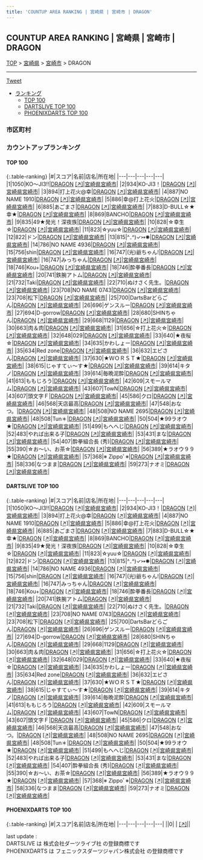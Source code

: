 ```yaml
---
title: 'COUNTUP AREA RANKING | 宮崎県 | 宮崎市 | DRAGON'
---
```

## COUNTUP AREA RANKING | 宮崎県 | 宮崎市 | DRAGON

[TOP](/darts/rank/) > [宮崎県](/darts/rank/宮崎県/) > [宮崎市](/darts/rank/宮崎県/宮崎市/) > DRAGON

___

<a href="https://twitter.com/share?ref_src=twsrc%5Etfw" data-text="COUNTUP AREA RANKING | 宮崎県宮崎市DRAGON" class="twitter-share-button" data-hashtags="DARTSLIVE,PHOENIXDARTS,darts,ダーツ" data-show-count="false">Tweet</a>

* [ランキング](#カウントアップランキング)
    * [TOP 100](#top-100)
    * [DARTSLIVE TOP 100](#dartslive-top-100)
    * [PHOENIXDARTS TOP 100](#phoenixdarts-top-100)

### 市区町村

<ul>

</ul>

### カウントアップランキング

#### TOP 100



{:.table-ranking}
|#|スコア|名前|店名|所在地|
|---|---|---|---|---|
|1|1050|<span class="rank-name-dl">KO〜JI3‼️</span>|<a href="/darts/rank/shops/ac604cb8cf3a20720d9b047a20a7ba1e.html">DRAGON</a> <a href="https://search.dartslive.com/jp/shop/ac604cb8cf3a20720d9b047a20a7ba1e">[↗]</a>|<a href="/darts/rank/宮崎県/宮崎市">宮崎県宮崎市</a>|
|2|934|<span class="rank-name-dl">KO-JI3！</span>|<a href="/darts/rank/shops/ac604cb8cf3a20720d9b047a20a7ba1e.html">DRAGON</a> <a href="https://search.dartslive.com/jp/shop/ac604cb8cf3a20720d9b047a20a7ba1e">[↗]</a>|<a href="/darts/rank/宮崎県/宮崎市">宮崎県宮崎市</a>|
|3|894|<span class="rank-name-dl">打上花火@幸</span>|<a href="/darts/rank/shops/ac604cb8cf3a20720d9b047a20a7ba1e.html">DRAGON</a> <a href="https://search.dartslive.com/jp/shop/ac604cb8cf3a20720d9b047a20a7ba1e">[↗]</a>|<a href="/darts/rank/宮崎県/宮崎市">宮崎県宮崎市</a>|
|4|887|<span class="rank-name-dl">NO NAME 1910</span>|<a href="/darts/rank/shops/ac604cb8cf3a20720d9b047a20a7ba1e.html">DRAGON</a> <a href="https://search.dartslive.com/jp/shop/ac604cb8cf3a20720d9b047a20a7ba1e">[↗]</a>|<a href="/darts/rank/宮崎県/宮崎市">宮崎県宮崎市</a>|
|5|886|<span class="rank-name-dl">幸@打上花火</span>|<a href="/darts/rank/shops/ac604cb8cf3a20720d9b047a20a7ba1e.html">DRAGON</a> <a href="https://search.dartslive.com/jp/shop/ac604cb8cf3a20720d9b047a20a7ba1e">[↗]</a>|<a href="/darts/rank/宮崎県/宮崎市">宮崎県宮崎市</a>|
|6|885|<span class="rank-name-dl">あごまさ</span>|<a href="/darts/rank/shops/ac604cb8cf3a20720d9b047a20a7ba1e.html">DRAGON</a> <a href="https://search.dartslive.com/jp/shop/ac604cb8cf3a20720d9b047a20a7ba1e">[↗]</a>|<a href="/darts/rank/宮崎県/宮崎市">宮崎県宮崎市</a>|
|7|883|<span class="rank-name-dl">D-BULL☆★幸★</span>|<a href="/darts/rank/shops/ac604cb8cf3a20720d9b047a20a7ba1e.html">DRAGON</a> <a href="https://search.dartslive.com/jp/shop/ac604cb8cf3a20720d9b047a20a7ba1e">[↗]</a>|<a href="/darts/rank/宮崎県/宮崎市">宮崎県宮崎市</a>|
|8|869|<span class="rank-name-dl">BANCHO</span>|<a href="/darts/rank/shops/ac604cb8cf3a20720d9b047a20a7ba1e.html">DRAGON</a> <a href="https://search.dartslive.com/jp/shop/ac604cb8cf3a20720d9b047a20a7ba1e">[↗]</a>|<a href="/darts/rank/宮崎県/宮崎市">宮崎県宮崎市</a>|
|9|835|<span class="rank-name-dl">49★発光！深夜族</span>|<a href="/darts/rank/shops/ac604cb8cf3a20720d9b047a20a7ba1e.html">DRAGON</a> <a href="https://search.dartslive.com/jp/shop/ac604cb8cf3a20720d9b047a20a7ba1e">[↗]</a>|<a href="/darts/rank/宮崎県/宮崎市">宮崎県宮崎市</a>|
|10|828|<span class="rank-name-dl">☆幸生☆</span>|<a href="/darts/rank/shops/ac604cb8cf3a20720d9b047a20a7ba1e.html">DRAGON</a> <a href="https://search.dartslive.com/jp/shop/ac604cb8cf3a20720d9b047a20a7ba1e">[↗]</a>|<a href="/darts/rank/宮崎県/宮崎市">宮崎県宮崎市</a>|
|11|823|<span class="rank-name-dl">☆yuu☆</span>|<a href="/darts/rank/shops/ac604cb8cf3a20720d9b047a20a7ba1e.html">DRAGON</a> <a href="https://search.dartslive.com/jp/shop/ac604cb8cf3a20720d9b047a20a7ba1e">[↗]</a>|<a href="/darts/rank/宮崎県/宮崎市">宮崎県宮崎市</a>|
|12|822|<span class="rank-name-dl">ドン</span>|<a href="/darts/rank/shops/ac604cb8cf3a20720d9b047a20a7ba1e.html">DRAGON</a> <a href="https://search.dartslive.com/jp/shop/ac604cb8cf3a20720d9b047a20a7ba1e">[↗]</a>|<a href="/darts/rank/宮崎県/宮崎市">宮崎県宮崎市</a>|
|13|815|<span class="rank-name-dl">^₋^)✓↣✺</span>|<a href="/darts/rank/shops/ac604cb8cf3a20720d9b047a20a7ba1e.html">DRAGON</a> <a href="https://search.dartslive.com/jp/shop/ac604cb8cf3a20720d9b047a20a7ba1e">[↗]</a>|<a href="/darts/rank/宮崎県/宮崎市">宮崎県宮崎市</a>|
|14|786|<span class="rank-name-dl">NO NAME 4936</span>|<a href="/darts/rank/shops/ac604cb8cf3a20720d9b047a20a7ba1e.html">DRAGON</a> <a href="https://search.dartslive.com/jp/shop/ac604cb8cf3a20720d9b047a20a7ba1e">[↗]</a>|<a href="/darts/rank/宮崎県/宮崎市">宮崎県宮崎市</a>|
|15|756|<span class="rank-name-dl">shin</span>|<a href="/darts/rank/shops/ac604cb8cf3a20720d9b047a20a7ba1e.html">DRAGON</a> <a href="https://search.dartslive.com/jp/shop/ac604cb8cf3a20720d9b047a20a7ba1e">[↗]</a>|<a href="/darts/rank/宮崎県/宮崎市">宮崎県宮崎市</a>|
|16|747|<span class="rank-name-dl">(光)爺ちゃん!</span>|<a href="/darts/rank/shops/ac604cb8cf3a20720d9b047a20a7ba1e.html">DRAGON</a> <a href="https://search.dartslive.com/jp/shop/ac604cb8cf3a20720d9b047a20a7ba1e">[↗]</a>|<a href="/darts/rank/宮崎県/宮崎市">宮崎県宮崎市</a>|
|16|747|<span class="rank-name-dl">みっちゃん</span>|<a href="/darts/rank/shops/ac604cb8cf3a20720d9b047a20a7ba1e.html">DRAGON</a> <a href="https://search.dartslive.com/jp/shop/ac604cb8cf3a20720d9b047a20a7ba1e">[↗]</a>|<a href="/darts/rank/宮崎県/宮崎市">宮崎県宮崎市</a>|
|18|746|<span class="rank-name-dl">Kou+</span>|<a href="/darts/rank/shops/ac604cb8cf3a20720d9b047a20a7ba1e.html">DRAGON</a> <a href="https://search.dartslive.com/jp/shop/ac604cb8cf3a20720d9b047a20a7ba1e">[↗]</a>|<a href="/darts/rank/宮崎県/宮崎市">宮崎県宮崎市</a>|
|18|746|<span class="rank-name-dl">酔拳番長</span>|<a href="/darts/rank/shops/ac604cb8cf3a20720d9b047a20a7ba1e.html">DRAGON</a> <a href="https://search.dartslive.com/jp/shop/ac604cb8cf3a20720d9b047a20a7ba1e">[↗]</a>|<a href="/darts/rank/宮崎県/宮崎市">宮崎県宮崎市</a>|
|20|741|<span class="rank-name-dl">鉄腕アトム</span>|<a href="/darts/rank/shops/ac604cb8cf3a20720d9b047a20a7ba1e.html">DRAGON</a> <a href="https://search.dartslive.com/jp/shop/ac604cb8cf3a20720d9b047a20a7ba1e">[↗]</a>|<a href="/darts/rank/宮崎県/宮崎市">宮崎県宮崎市</a>|
|21|732|<span class="rank-name-dl">Taki</span>|<a href="/darts/rank/shops/ac604cb8cf3a20720d9b047a20a7ba1e.html">DRAGON</a> <a href="https://search.dartslive.com/jp/shop/ac604cb8cf3a20720d9b047a20a7ba1e">[↗]</a>|<a href="/darts/rank/宮崎県/宮崎市">宮崎県宮崎市</a>|
|22|710|<span class="rank-name-dl">ぬけさく先生。</span>|<a href="/darts/rank/shops/ac604cb8cf3a20720d9b047a20a7ba1e.html">DRAGON</a> <a href="https://search.dartslive.com/jp/shop/ac604cb8cf3a20720d9b047a20a7ba1e">[↗]</a>|<a href="/darts/rank/宮崎県/宮崎市">宮崎県宮崎市</a>|
|23|708|<span class="rank-name-dl">NO NAME 0743</span>|<a href="/darts/rank/shops/ac604cb8cf3a20720d9b047a20a7ba1e.html">DRAGON</a> <a href="https://search.dartslive.com/jp/shop/ac604cb8cf3a20720d9b047a20a7ba1e">[↗]</a>|<a href="/darts/rank/宮崎県/宮崎市">宮崎県宮崎市</a>|
|23|708|<span class="rank-name-dl">松下</span>|<a href="/darts/rank/shops/ac604cb8cf3a20720d9b047a20a7ba1e.html">DRAGON</a> <a href="https://search.dartslive.com/jp/shop/ac604cb8cf3a20720d9b047a20a7ba1e">[↗]</a>|<a href="/darts/rank/宮崎県/宮崎市">宮崎県宮崎市</a>|
|25|700|<span class="rank-name-dl">DartsBarどらごん</span>|<a href="/darts/rank/shops/ac604cb8cf3a20720d9b047a20a7ba1e.html">DRAGON</a> <a href="https://search.dartslive.com/jp/shop/ac604cb8cf3a20720d9b047a20a7ba1e">[↗]</a>|<a href="/darts/rank/宮崎県/宮崎市">宮崎県宮崎市</a>|
|26|696|<span class="rank-name-dl">ゲンスルー</span>|<a href="/darts/rank/shops/ac604cb8cf3a20720d9b047a20a7ba1e.html">DRAGON</a> <a href="https://search.dartslive.com/jp/shop/ac604cb8cf3a20720d9b047a20a7ba1e">[↗]</a>|<a href="/darts/rank/宮崎県/宮崎市">宮崎県宮崎市</a>|
|27|694|<span class="rank-name-dl">D-gorrow</span>|<a href="/darts/rank/shops/ac604cb8cf3a20720d9b047a20a7ba1e.html">DRAGON</a> <a href="https://search.dartslive.com/jp/shop/ac604cb8cf3a20720d9b047a20a7ba1e">[↗]</a>|<a href="/darts/rank/宮崎県/宮崎市">宮崎県宮崎市</a>|
|28|680|<span class="rank-name-dl">SHINちゃん</span>|<a href="/darts/rank/shops/ac604cb8cf3a20720d9b047a20a7ba1e.html">DRAGON</a> <a href="https://search.dartslive.com/jp/shop/ac604cb8cf3a20720d9b047a20a7ba1e">[↗]</a>|<a href="/darts/rank/宮崎県/宮崎市">宮崎県宮崎市</a>|
|29|668|<span class="rank-name-dl">1129</span>|<a href="/darts/rank/shops/ac604cb8cf3a20720d9b047a20a7ba1e.html">DRAGON</a> <a href="https://search.dartslive.com/jp/shop/ac604cb8cf3a20720d9b047a20a7ba1e">[↗]</a>|<a href="/darts/rank/宮崎県/宮崎市">宮崎県宮崎市</a>|
|30|663|<span class="rank-name-dl">肉＆肉</span>|<a href="/darts/rank/shops/ac604cb8cf3a20720d9b047a20a7ba1e.html">DRAGON</a> <a href="https://search.dartslive.com/jp/shop/ac604cb8cf3a20720d9b047a20a7ba1e">[↗]</a>|<a href="/darts/rank/宮崎県/宮崎市">宮崎県宮崎市</a>|
|31|656|<span class="rank-name-dl">☆打上花火☆</span>|<a href="/darts/rank/shops/ac604cb8cf3a20720d9b047a20a7ba1e.html">DRAGON</a> <a href="https://search.dartslive.com/jp/shop/ac604cb8cf3a20720d9b047a20a7ba1e">[↗]</a>|<a href="/darts/rank/宮崎県/宮崎市">宮崎県宮崎市</a>|
|32|648|<span class="rank-name-dl">029</span>|<a href="/darts/rank/shops/ac604cb8cf3a20720d9b047a20a7ba1e.html">DRAGON</a> <a href="https://search.dartslive.com/jp/shop/ac604cb8cf3a20720d9b047a20a7ba1e">[↗]</a>|<a href="/darts/rank/宮崎県/宮崎市">宮崎県宮崎市</a>|
|33|640|<span class="rank-name-dl">★夜桜☆</span>|<a href="/darts/rank/shops/ac604cb8cf3a20720d9b047a20a7ba1e.html">DRAGON</a> <a href="https://search.dartslive.com/jp/shop/ac604cb8cf3a20720d9b047a20a7ba1e">[↗]</a>|<a href="/darts/rank/宮崎県/宮崎市">宮崎県宮崎市</a>|
|34|635|<span class="rank-name-dl">かわしょー</span>|<a href="/darts/rank/shops/ac604cb8cf3a20720d9b047a20a7ba1e.html">DRAGON</a> <a href="https://search.dartslive.com/jp/shop/ac604cb8cf3a20720d9b047a20a7ba1e">[↗]</a>|<a href="/darts/rank/宮崎県/宮崎市">宮崎県宮崎市</a>|
|35|634|<span class="rank-name-dl">Red zone</span>|<a href="/darts/rank/shops/ac604cb8cf3a20720d9b047a20a7ba1e.html">DRAGON</a> <a href="https://search.dartslive.com/jp/shop/ac604cb8cf3a20720d9b047a20a7ba1e">[↗]</a>|<a href="/darts/rank/宮崎県/宮崎市">宮崎県宮崎市</a>|
|36|632|<span class="rank-name-dl">エビさん</span>|<a href="/darts/rank/shops/ac604cb8cf3a20720d9b047a20a7ba1e.html">DRAGON</a> <a href="https://search.dartslive.com/jp/shop/ac604cb8cf3a20720d9b047a20a7ba1e">[↗]</a>|<a href="/darts/rank/宮崎県/宮崎市">宮崎県宮崎市</a>|
|37|630|<span class="rank-name-dl">★ＷＯＲＳＴ★</span>|<a href="/darts/rank/shops/ac604cb8cf3a20720d9b047a20a7ba1e.html">DRAGON</a> <a href="https://search.dartslive.com/jp/shop/ac604cb8cf3a20720d9b047a20a7ba1e">[↗]</a>|<a href="/darts/rank/宮崎県/宮崎市">宮崎県宮崎市</a>|
|38|615|<span class="rank-name-dl">じゃすてぃ〜す★</span>|<a href="/darts/rank/shops/ac604cb8cf3a20720d9b047a20a7ba1e.html">DRAGON</a> <a href="https://search.dartslive.com/jp/shop/ac604cb8cf3a20720d9b047a20a7ba1e">[↗]</a>|<a href="/darts/rank/宮崎県/宮崎市">宮崎県宮崎市</a>|
|39|614|<span class="rank-name-dl">キタノ</span>|<a href="/darts/rank/shops/ac604cb8cf3a20720d9b047a20a7ba1e.html">DRAGON</a> <a href="https://search.dartslive.com/jp/shop/ac604cb8cf3a20720d9b047a20a7ba1e">[↗]</a>|<a href="/darts/rank/宮崎県/宮崎市">宮崎県宮崎市</a>|
|39|614|<span class="rank-name-dl">毎晩泥酔</span>|<a href="/darts/rank/shops/ac604cb8cf3a20720d9b047a20a7ba1e.html">DRAGON</a> <a href="https://search.dartslive.com/jp/shop/ac604cb8cf3a20720d9b047a20a7ba1e">[↗]</a>|<a href="/darts/rank/宮崎県/宮崎市">宮崎県宮崎市</a>|
|41|613|<span class="rank-name-dl">ももじろう</span>|<a href="/darts/rank/shops/ac604cb8cf3a20720d9b047a20a7ba1e.html">DRAGON</a> <a href="https://search.dartslive.com/jp/shop/ac604cb8cf3a20720d9b047a20a7ba1e">[↗]</a>|<a href="/darts/rank/宮崎県/宮崎市">宮崎県宮崎市</a>|
|42|609|<span class="rank-name-dl">スモールマム</span>|<a href="/darts/rank/shops/ac604cb8cf3a20720d9b047a20a7ba1e.html">DRAGON</a> <a href="https://search.dartslive.com/jp/shop/ac604cb8cf3a20720d9b047a20a7ba1e">[↗]</a>|<a href="/darts/rank/宮崎県/宮崎市">宮崎県宮崎市</a>|
|43|607|<span class="rank-name-dl">TowN</span>|<a href="/darts/rank/shops/ac604cb8cf3a20720d9b047a20a7ba1e.html">DRAGON</a> <a href="https://search.dartslive.com/jp/shop/ac604cb8cf3a20720d9b047a20a7ba1e">[↗]</a>|<a href="/darts/rank/宮崎県/宮崎市">宮崎県宮崎市</a>|
|43|607|<span class="rank-name-dl">頭文字Ｆ</span>|<a href="/darts/rank/shops/ac604cb8cf3a20720d9b047a20a7ba1e.html">DRAGON</a> <a href="https://search.dartslive.com/jp/shop/ac604cb8cf3a20720d9b047a20a7ba1e">[↗]</a>|<a href="/darts/rank/宮崎県/宮崎市">宮崎県宮崎市</a>|
|45|586|<span class="rank-name-dl">クロ</span>|<a href="/darts/rank/shops/ac604cb8cf3a20720d9b047a20a7ba1e.html">DRAGON</a> <a href="https://search.dartslive.com/jp/shop/ac604cb8cf3a20720d9b047a20a7ba1e">[↗]</a>|<a href="/darts/rank/宮崎県/宮崎市">宮崎県宮崎市</a>|
|46|568|<span class="rank-name-dl">天店最高</span>|<a href="/darts/rank/shops/ac604cb8cf3a20720d9b047a20a7ba1e.html">DRAGON</a> <a href="https://search.dartslive.com/jp/shop/ac604cb8cf3a20720d9b047a20a7ba1e">[↗]</a>|<a href="/darts/rank/宮崎県/宮崎市">宮崎県宮崎市</a>|
|47|548|<span class="rank-name-dl">おなつ。</span>|<a href="/darts/rank/shops/ac604cb8cf3a20720d9b047a20a7ba1e.html">DRAGON</a> <a href="https://search.dartslive.com/jp/shop/ac604cb8cf3a20720d9b047a20a7ba1e">[↗]</a>|<a href="/darts/rank/宮崎県/宮崎市">宮崎県宮崎市</a>|
|48|508|<span class="rank-name-dl">NO NAME 2695</span>|<a href="/darts/rank/shops/ac604cb8cf3a20720d9b047a20a7ba1e.html">DRAGON</a> <a href="https://search.dartslive.com/jp/shop/ac604cb8cf3a20720d9b047a20a7ba1e">[↗]</a>|<a href="/darts/rank/宮崎県/宮崎市">宮崎県宮崎市</a>|
|48|508|<span class="rank-name-dl">Tun＊</span>|<a href="/darts/rank/shops/ac604cb8cf3a20720d9b047a20a7ba1e.html">DRAGON</a> <a href="https://search.dartslive.com/jp/shop/ac604cb8cf3a20720d9b047a20a7ba1e">[↗]</a>|<a href="/darts/rank/宮崎県/宮崎市">宮崎県宮崎市</a>|
|50|504|<span class="rank-name-dl">★99ラオウ★</span>|<a href="/darts/rank/shops/ac604cb8cf3a20720d9b047a20a7ba1e.html">DRAGON</a> <a href="https://search.dartslive.com/jp/shop/ac604cb8cf3a20720d9b047a20a7ba1e">[↗]</a>|<a href="/darts/rank/宮崎県/宮崎市">宮崎県宮崎市</a>|
|51|499|<span class="rank-name-dl">もへへじ</span>|<a href="/darts/rank/shops/ac604cb8cf3a20720d9b047a20a7ba1e.html">DRAGON</a> <a href="https://search.dartslive.com/jp/shop/ac604cb8cf3a20720d9b047a20a7ba1e">[↗]</a>|<a href="/darts/rank/宮崎県/宮崎市">宮崎県宮崎市</a>|
|52|483|<span class="rank-name-dl">やれば出来る子</span>|<a href="/darts/rank/shops/ac604cb8cf3a20720d9b047a20a7ba1e.html">DRAGON</a> <a href="https://search.dartslive.com/jp/shop/ac604cb8cf3a20720d9b047a20a7ba1e">[↗]</a>|<a href="/darts/rank/宮崎県/宮崎市">宮崎県宮崎市</a>|
|53|431|<span class="rank-name-dl">まな</span>|<a href="/darts/rank/shops/ac604cb8cf3a20720d9b047a20a7ba1e.html">DRAGON</a> <a href="https://search.dartslive.com/jp/shop/ac604cb8cf3a20720d9b047a20a7ba1e">[↗]</a>|<a href="/darts/rank/宮崎県/宮崎市">宮崎県宮崎市</a>|
|54|407|<span class="rank-name-dl">酔拳組合長 (秀)</span>|<a href="/darts/rank/shops/ac604cb8cf3a20720d9b047a20a7ba1e.html">DRAGON</a> <a href="https://search.dartslive.com/jp/shop/ac604cb8cf3a20720d9b047a20a7ba1e">[↗]</a>|<a href="/darts/rank/宮崎県/宮崎市">宮崎県宮崎市</a>|
|55|390|<span class="rank-name-dl">☆お〜い、お茶☆</span>|<a href="/darts/rank/shops/ac604cb8cf3a20720d9b047a20a7ba1e.html">DRAGON</a> <a href="https://search.dartslive.com/jp/shop/ac604cb8cf3a20720d9b047a20a7ba1e">[↗]</a>|<a href="/darts/rank/宮崎県/宮崎市">宮崎県宮崎市</a>|
|56|389|<span class="rank-name-dl">★ラオウ９９★</span>|<a href="/darts/rank/shops/ac604cb8cf3a20720d9b047a20a7ba1e.html">DRAGON</a> <a href="https://search.dartslive.com/jp/shop/ac604cb8cf3a20720d9b047a20a7ba1e">[↗]</a>|<a href="/darts/rank/宮崎県/宮崎市">宮崎県宮崎市</a>|
|57|368|<span class="rank-name-dl">※ Zippoﾟ※</span>|<a href="/darts/rank/shops/ac604cb8cf3a20720d9b047a20a7ba1e.html">DRAGON</a> <a href="https://search.dartslive.com/jp/shop/ac604cb8cf3a20720d9b047a20a7ba1e">[↗]</a>|<a href="/darts/rank/宮崎県/宮崎市">宮崎県宮崎市</a>|
|58|336|<span class="rank-name-dl">なつまま</span>|<a href="/darts/rank/shops/ac604cb8cf3a20720d9b047a20a7ba1e.html">DRAGON</a> <a href="https://search.dartslive.com/jp/shop/ac604cb8cf3a20720d9b047a20a7ba1e">[↗]</a>|<a href="/darts/rank/宮崎県/宮崎市">宮崎県宮崎市</a>|
|59|273|<span class="rank-name-dl">ナオミ</span>|<a href="/darts/rank/shops/ac604cb8cf3a20720d9b047a20a7ba1e.html">DRAGON</a> <a href="https://search.dartslive.com/jp/shop/ac604cb8cf3a20720d9b047a20a7ba1e">[↗]</a>|<a href="/darts/rank/宮崎県/宮崎市">宮崎県宮崎市</a>|


#### DARTSLIVE TOP 100



{:.table-ranking}
|#|スコア|名前|店名|所在地|
|---|---|---|---|---|
|1|1050|<span class="rank-name-dl">KO〜JI3‼️</span>|<a href="/darts/rank/shops/ac604cb8cf3a20720d9b047a20a7ba1e.html">DRAGON</a> <a href="https://search.dartslive.com/jp/shop/ac604cb8cf3a20720d9b047a20a7ba1e">[↗]</a>|<a href="/darts/rank/宮崎県/宮崎市">宮崎県宮崎市</a>|
|2|934|<span class="rank-name-dl">KO-JI3！</span>|<a href="/darts/rank/shops/ac604cb8cf3a20720d9b047a20a7ba1e.html">DRAGON</a> <a href="https://search.dartslive.com/jp/shop/ac604cb8cf3a20720d9b047a20a7ba1e">[↗]</a>|<a href="/darts/rank/宮崎県/宮崎市">宮崎県宮崎市</a>|
|3|894|<span class="rank-name-dl">打上花火@幸</span>|<a href="/darts/rank/shops/ac604cb8cf3a20720d9b047a20a7ba1e.html">DRAGON</a> <a href="https://search.dartslive.com/jp/shop/ac604cb8cf3a20720d9b047a20a7ba1e">[↗]</a>|<a href="/darts/rank/宮崎県/宮崎市">宮崎県宮崎市</a>|
|4|887|<span class="rank-name-dl">NO NAME 1910</span>|<a href="/darts/rank/shops/ac604cb8cf3a20720d9b047a20a7ba1e.html">DRAGON</a> <a href="https://search.dartslive.com/jp/shop/ac604cb8cf3a20720d9b047a20a7ba1e">[↗]</a>|<a href="/darts/rank/宮崎県/宮崎市">宮崎県宮崎市</a>|
|5|886|<span class="rank-name-dl">幸@打上花火</span>|<a href="/darts/rank/shops/ac604cb8cf3a20720d9b047a20a7ba1e.html">DRAGON</a> <a href="https://search.dartslive.com/jp/shop/ac604cb8cf3a20720d9b047a20a7ba1e">[↗]</a>|<a href="/darts/rank/宮崎県/宮崎市">宮崎県宮崎市</a>|
|6|885|<span class="rank-name-dl">あごまさ</span>|<a href="/darts/rank/shops/ac604cb8cf3a20720d9b047a20a7ba1e.html">DRAGON</a> <a href="https://search.dartslive.com/jp/shop/ac604cb8cf3a20720d9b047a20a7ba1e">[↗]</a>|<a href="/darts/rank/宮崎県/宮崎市">宮崎県宮崎市</a>|
|7|883|<span class="rank-name-dl">D-BULL☆★幸★</span>|<a href="/darts/rank/shops/ac604cb8cf3a20720d9b047a20a7ba1e.html">DRAGON</a> <a href="https://search.dartslive.com/jp/shop/ac604cb8cf3a20720d9b047a20a7ba1e">[↗]</a>|<a href="/darts/rank/宮崎県/宮崎市">宮崎県宮崎市</a>|
|8|869|<span class="rank-name-dl">BANCHO</span>|<a href="/darts/rank/shops/ac604cb8cf3a20720d9b047a20a7ba1e.html">DRAGON</a> <a href="https://search.dartslive.com/jp/shop/ac604cb8cf3a20720d9b047a20a7ba1e">[↗]</a>|<a href="/darts/rank/宮崎県/宮崎市">宮崎県宮崎市</a>|
|9|835|<span class="rank-name-dl">49★発光！深夜族</span>|<a href="/darts/rank/shops/ac604cb8cf3a20720d9b047a20a7ba1e.html">DRAGON</a> <a href="https://search.dartslive.com/jp/shop/ac604cb8cf3a20720d9b047a20a7ba1e">[↗]</a>|<a href="/darts/rank/宮崎県/宮崎市">宮崎県宮崎市</a>|
|10|828|<span class="rank-name-dl">☆幸生☆</span>|<a href="/darts/rank/shops/ac604cb8cf3a20720d9b047a20a7ba1e.html">DRAGON</a> <a href="https://search.dartslive.com/jp/shop/ac604cb8cf3a20720d9b047a20a7ba1e">[↗]</a>|<a href="/darts/rank/宮崎県/宮崎市">宮崎県宮崎市</a>|
|11|823|<span class="rank-name-dl">☆yuu☆</span>|<a href="/darts/rank/shops/ac604cb8cf3a20720d9b047a20a7ba1e.html">DRAGON</a> <a href="https://search.dartslive.com/jp/shop/ac604cb8cf3a20720d9b047a20a7ba1e">[↗]</a>|<a href="/darts/rank/宮崎県/宮崎市">宮崎県宮崎市</a>|
|12|822|<span class="rank-name-dl">ドン</span>|<a href="/darts/rank/shops/ac604cb8cf3a20720d9b047a20a7ba1e.html">DRAGON</a> <a href="https://search.dartslive.com/jp/shop/ac604cb8cf3a20720d9b047a20a7ba1e">[↗]</a>|<a href="/darts/rank/宮崎県/宮崎市">宮崎県宮崎市</a>|
|13|815|<span class="rank-name-dl">^₋^)✓↣✺</span>|<a href="/darts/rank/shops/ac604cb8cf3a20720d9b047a20a7ba1e.html">DRAGON</a> <a href="https://search.dartslive.com/jp/shop/ac604cb8cf3a20720d9b047a20a7ba1e">[↗]</a>|<a href="/darts/rank/宮崎県/宮崎市">宮崎県宮崎市</a>|
|14|786|<span class="rank-name-dl">NO NAME 4936</span>|<a href="/darts/rank/shops/ac604cb8cf3a20720d9b047a20a7ba1e.html">DRAGON</a> <a href="https://search.dartslive.com/jp/shop/ac604cb8cf3a20720d9b047a20a7ba1e">[↗]</a>|<a href="/darts/rank/宮崎県/宮崎市">宮崎県宮崎市</a>|
|15|756|<span class="rank-name-dl">shin</span>|<a href="/darts/rank/shops/ac604cb8cf3a20720d9b047a20a7ba1e.html">DRAGON</a> <a href="https://search.dartslive.com/jp/shop/ac604cb8cf3a20720d9b047a20a7ba1e">[↗]</a>|<a href="/darts/rank/宮崎県/宮崎市">宮崎県宮崎市</a>|
|16|747|<span class="rank-name-dl">(光)爺ちゃん!</span>|<a href="/darts/rank/shops/ac604cb8cf3a20720d9b047a20a7ba1e.html">DRAGON</a> <a href="https://search.dartslive.com/jp/shop/ac604cb8cf3a20720d9b047a20a7ba1e">[↗]</a>|<a href="/darts/rank/宮崎県/宮崎市">宮崎県宮崎市</a>|
|16|747|<span class="rank-name-dl">みっちゃん</span>|<a href="/darts/rank/shops/ac604cb8cf3a20720d9b047a20a7ba1e.html">DRAGON</a> <a href="https://search.dartslive.com/jp/shop/ac604cb8cf3a20720d9b047a20a7ba1e">[↗]</a>|<a href="/darts/rank/宮崎県/宮崎市">宮崎県宮崎市</a>|
|18|746|<span class="rank-name-dl">Kou+</span>|<a href="/darts/rank/shops/ac604cb8cf3a20720d9b047a20a7ba1e.html">DRAGON</a> <a href="https://search.dartslive.com/jp/shop/ac604cb8cf3a20720d9b047a20a7ba1e">[↗]</a>|<a href="/darts/rank/宮崎県/宮崎市">宮崎県宮崎市</a>|
|18|746|<span class="rank-name-dl">酔拳番長</span>|<a href="/darts/rank/shops/ac604cb8cf3a20720d9b047a20a7ba1e.html">DRAGON</a> <a href="https://search.dartslive.com/jp/shop/ac604cb8cf3a20720d9b047a20a7ba1e">[↗]</a>|<a href="/darts/rank/宮崎県/宮崎市">宮崎県宮崎市</a>|
|20|741|<span class="rank-name-dl">鉄腕アトム</span>|<a href="/darts/rank/shops/ac604cb8cf3a20720d9b047a20a7ba1e.html">DRAGON</a> <a href="https://search.dartslive.com/jp/shop/ac604cb8cf3a20720d9b047a20a7ba1e">[↗]</a>|<a href="/darts/rank/宮崎県/宮崎市">宮崎県宮崎市</a>|
|21|732|<span class="rank-name-dl">Taki</span>|<a href="/darts/rank/shops/ac604cb8cf3a20720d9b047a20a7ba1e.html">DRAGON</a> <a href="https://search.dartslive.com/jp/shop/ac604cb8cf3a20720d9b047a20a7ba1e">[↗]</a>|<a href="/darts/rank/宮崎県/宮崎市">宮崎県宮崎市</a>|
|22|710|<span class="rank-name-dl">ぬけさく先生。</span>|<a href="/darts/rank/shops/ac604cb8cf3a20720d9b047a20a7ba1e.html">DRAGON</a> <a href="https://search.dartslive.com/jp/shop/ac604cb8cf3a20720d9b047a20a7ba1e">[↗]</a>|<a href="/darts/rank/宮崎県/宮崎市">宮崎県宮崎市</a>|
|23|708|<span class="rank-name-dl">NO NAME 0743</span>|<a href="/darts/rank/shops/ac604cb8cf3a20720d9b047a20a7ba1e.html">DRAGON</a> <a href="https://search.dartslive.com/jp/shop/ac604cb8cf3a20720d9b047a20a7ba1e">[↗]</a>|<a href="/darts/rank/宮崎県/宮崎市">宮崎県宮崎市</a>|
|23|708|<span class="rank-name-dl">松下</span>|<a href="/darts/rank/shops/ac604cb8cf3a20720d9b047a20a7ba1e.html">DRAGON</a> <a href="https://search.dartslive.com/jp/shop/ac604cb8cf3a20720d9b047a20a7ba1e">[↗]</a>|<a href="/darts/rank/宮崎県/宮崎市">宮崎県宮崎市</a>|
|25|700|<span class="rank-name-dl">DartsBarどらごん</span>|<a href="/darts/rank/shops/ac604cb8cf3a20720d9b047a20a7ba1e.html">DRAGON</a> <a href="https://search.dartslive.com/jp/shop/ac604cb8cf3a20720d9b047a20a7ba1e">[↗]</a>|<a href="/darts/rank/宮崎県/宮崎市">宮崎県宮崎市</a>|
|26|696|<span class="rank-name-dl">ゲンスルー</span>|<a href="/darts/rank/shops/ac604cb8cf3a20720d9b047a20a7ba1e.html">DRAGON</a> <a href="https://search.dartslive.com/jp/shop/ac604cb8cf3a20720d9b047a20a7ba1e">[↗]</a>|<a href="/darts/rank/宮崎県/宮崎市">宮崎県宮崎市</a>|
|27|694|<span class="rank-name-dl">D-gorrow</span>|<a href="/darts/rank/shops/ac604cb8cf3a20720d9b047a20a7ba1e.html">DRAGON</a> <a href="https://search.dartslive.com/jp/shop/ac604cb8cf3a20720d9b047a20a7ba1e">[↗]</a>|<a href="/darts/rank/宮崎県/宮崎市">宮崎県宮崎市</a>|
|28|680|<span class="rank-name-dl">SHINちゃん</span>|<a href="/darts/rank/shops/ac604cb8cf3a20720d9b047a20a7ba1e.html">DRAGON</a> <a href="https://search.dartslive.com/jp/shop/ac604cb8cf3a20720d9b047a20a7ba1e">[↗]</a>|<a href="/darts/rank/宮崎県/宮崎市">宮崎県宮崎市</a>|
|29|668|<span class="rank-name-dl">1129</span>|<a href="/darts/rank/shops/ac604cb8cf3a20720d9b047a20a7ba1e.html">DRAGON</a> <a href="https://search.dartslive.com/jp/shop/ac604cb8cf3a20720d9b047a20a7ba1e">[↗]</a>|<a href="/darts/rank/宮崎県/宮崎市">宮崎県宮崎市</a>|
|30|663|<span class="rank-name-dl">肉＆肉</span>|<a href="/darts/rank/shops/ac604cb8cf3a20720d9b047a20a7ba1e.html">DRAGON</a> <a href="https://search.dartslive.com/jp/shop/ac604cb8cf3a20720d9b047a20a7ba1e">[↗]</a>|<a href="/darts/rank/宮崎県/宮崎市">宮崎県宮崎市</a>|
|31|656|<span class="rank-name-dl">☆打上花火☆</span>|<a href="/darts/rank/shops/ac604cb8cf3a20720d9b047a20a7ba1e.html">DRAGON</a> <a href="https://search.dartslive.com/jp/shop/ac604cb8cf3a20720d9b047a20a7ba1e">[↗]</a>|<a href="/darts/rank/宮崎県/宮崎市">宮崎県宮崎市</a>|
|32|648|<span class="rank-name-dl">029</span>|<a href="/darts/rank/shops/ac604cb8cf3a20720d9b047a20a7ba1e.html">DRAGON</a> <a href="https://search.dartslive.com/jp/shop/ac604cb8cf3a20720d9b047a20a7ba1e">[↗]</a>|<a href="/darts/rank/宮崎県/宮崎市">宮崎県宮崎市</a>|
|33|640|<span class="rank-name-dl">★夜桜☆</span>|<a href="/darts/rank/shops/ac604cb8cf3a20720d9b047a20a7ba1e.html">DRAGON</a> <a href="https://search.dartslive.com/jp/shop/ac604cb8cf3a20720d9b047a20a7ba1e">[↗]</a>|<a href="/darts/rank/宮崎県/宮崎市">宮崎県宮崎市</a>|
|34|635|<span class="rank-name-dl">かわしょー</span>|<a href="/darts/rank/shops/ac604cb8cf3a20720d9b047a20a7ba1e.html">DRAGON</a> <a href="https://search.dartslive.com/jp/shop/ac604cb8cf3a20720d9b047a20a7ba1e">[↗]</a>|<a href="/darts/rank/宮崎県/宮崎市">宮崎県宮崎市</a>|
|35|634|<span class="rank-name-dl">Red zone</span>|<a href="/darts/rank/shops/ac604cb8cf3a20720d9b047a20a7ba1e.html">DRAGON</a> <a href="https://search.dartslive.com/jp/shop/ac604cb8cf3a20720d9b047a20a7ba1e">[↗]</a>|<a href="/darts/rank/宮崎県/宮崎市">宮崎県宮崎市</a>|
|36|632|<span class="rank-name-dl">エビさん</span>|<a href="/darts/rank/shops/ac604cb8cf3a20720d9b047a20a7ba1e.html">DRAGON</a> <a href="https://search.dartslive.com/jp/shop/ac604cb8cf3a20720d9b047a20a7ba1e">[↗]</a>|<a href="/darts/rank/宮崎県/宮崎市">宮崎県宮崎市</a>|
|37|630|<span class="rank-name-dl">★ＷＯＲＳＴ★</span>|<a href="/darts/rank/shops/ac604cb8cf3a20720d9b047a20a7ba1e.html">DRAGON</a> <a href="https://search.dartslive.com/jp/shop/ac604cb8cf3a20720d9b047a20a7ba1e">[↗]</a>|<a href="/darts/rank/宮崎県/宮崎市">宮崎県宮崎市</a>|
|38|615|<span class="rank-name-dl">じゃすてぃ〜す★</span>|<a href="/darts/rank/shops/ac604cb8cf3a20720d9b047a20a7ba1e.html">DRAGON</a> <a href="https://search.dartslive.com/jp/shop/ac604cb8cf3a20720d9b047a20a7ba1e">[↗]</a>|<a href="/darts/rank/宮崎県/宮崎市">宮崎県宮崎市</a>|
|39|614|<span class="rank-name-dl">キタノ</span>|<a href="/darts/rank/shops/ac604cb8cf3a20720d9b047a20a7ba1e.html">DRAGON</a> <a href="https://search.dartslive.com/jp/shop/ac604cb8cf3a20720d9b047a20a7ba1e">[↗]</a>|<a href="/darts/rank/宮崎県/宮崎市">宮崎県宮崎市</a>|
|39|614|<span class="rank-name-dl">毎晩泥酔</span>|<a href="/darts/rank/shops/ac604cb8cf3a20720d9b047a20a7ba1e.html">DRAGON</a> <a href="https://search.dartslive.com/jp/shop/ac604cb8cf3a20720d9b047a20a7ba1e">[↗]</a>|<a href="/darts/rank/宮崎県/宮崎市">宮崎県宮崎市</a>|
|41|613|<span class="rank-name-dl">ももじろう</span>|<a href="/darts/rank/shops/ac604cb8cf3a20720d9b047a20a7ba1e.html">DRAGON</a> <a href="https://search.dartslive.com/jp/shop/ac604cb8cf3a20720d9b047a20a7ba1e">[↗]</a>|<a href="/darts/rank/宮崎県/宮崎市">宮崎県宮崎市</a>|
|42|609|<span class="rank-name-dl">スモールマム</span>|<a href="/darts/rank/shops/ac604cb8cf3a20720d9b047a20a7ba1e.html">DRAGON</a> <a href="https://search.dartslive.com/jp/shop/ac604cb8cf3a20720d9b047a20a7ba1e">[↗]</a>|<a href="/darts/rank/宮崎県/宮崎市">宮崎県宮崎市</a>|
|43|607|<span class="rank-name-dl">TowN</span>|<a href="/darts/rank/shops/ac604cb8cf3a20720d9b047a20a7ba1e.html">DRAGON</a> <a href="https://search.dartslive.com/jp/shop/ac604cb8cf3a20720d9b047a20a7ba1e">[↗]</a>|<a href="/darts/rank/宮崎県/宮崎市">宮崎県宮崎市</a>|
|43|607|<span class="rank-name-dl">頭文字Ｆ</span>|<a href="/darts/rank/shops/ac604cb8cf3a20720d9b047a20a7ba1e.html">DRAGON</a> <a href="https://search.dartslive.com/jp/shop/ac604cb8cf3a20720d9b047a20a7ba1e">[↗]</a>|<a href="/darts/rank/宮崎県/宮崎市">宮崎県宮崎市</a>|
|45|586|<span class="rank-name-dl">クロ</span>|<a href="/darts/rank/shops/ac604cb8cf3a20720d9b047a20a7ba1e.html">DRAGON</a> <a href="https://search.dartslive.com/jp/shop/ac604cb8cf3a20720d9b047a20a7ba1e">[↗]</a>|<a href="/darts/rank/宮崎県/宮崎市">宮崎県宮崎市</a>|
|46|568|<span class="rank-name-dl">天店最高</span>|<a href="/darts/rank/shops/ac604cb8cf3a20720d9b047a20a7ba1e.html">DRAGON</a> <a href="https://search.dartslive.com/jp/shop/ac604cb8cf3a20720d9b047a20a7ba1e">[↗]</a>|<a href="/darts/rank/宮崎県/宮崎市">宮崎県宮崎市</a>|
|47|548|<span class="rank-name-dl">おなつ。</span>|<a href="/darts/rank/shops/ac604cb8cf3a20720d9b047a20a7ba1e.html">DRAGON</a> <a href="https://search.dartslive.com/jp/shop/ac604cb8cf3a20720d9b047a20a7ba1e">[↗]</a>|<a href="/darts/rank/宮崎県/宮崎市">宮崎県宮崎市</a>|
|48|508|<span class="rank-name-dl">NO NAME 2695</span>|<a href="/darts/rank/shops/ac604cb8cf3a20720d9b047a20a7ba1e.html">DRAGON</a> <a href="https://search.dartslive.com/jp/shop/ac604cb8cf3a20720d9b047a20a7ba1e">[↗]</a>|<a href="/darts/rank/宮崎県/宮崎市">宮崎県宮崎市</a>|
|48|508|<span class="rank-name-dl">Tun＊</span>|<a href="/darts/rank/shops/ac604cb8cf3a20720d9b047a20a7ba1e.html">DRAGON</a> <a href="https://search.dartslive.com/jp/shop/ac604cb8cf3a20720d9b047a20a7ba1e">[↗]</a>|<a href="/darts/rank/宮崎県/宮崎市">宮崎県宮崎市</a>|
|50|504|<span class="rank-name-dl">★99ラオウ★</span>|<a href="/darts/rank/shops/ac604cb8cf3a20720d9b047a20a7ba1e.html">DRAGON</a> <a href="https://search.dartslive.com/jp/shop/ac604cb8cf3a20720d9b047a20a7ba1e">[↗]</a>|<a href="/darts/rank/宮崎県/宮崎市">宮崎県宮崎市</a>|
|51|499|<span class="rank-name-dl">もへへじ</span>|<a href="/darts/rank/shops/ac604cb8cf3a20720d9b047a20a7ba1e.html">DRAGON</a> <a href="https://search.dartslive.com/jp/shop/ac604cb8cf3a20720d9b047a20a7ba1e">[↗]</a>|<a href="/darts/rank/宮崎県/宮崎市">宮崎県宮崎市</a>|
|52|483|<span class="rank-name-dl">やれば出来る子</span>|<a href="/darts/rank/shops/ac604cb8cf3a20720d9b047a20a7ba1e.html">DRAGON</a> <a href="https://search.dartslive.com/jp/shop/ac604cb8cf3a20720d9b047a20a7ba1e">[↗]</a>|<a href="/darts/rank/宮崎県/宮崎市">宮崎県宮崎市</a>|
|53|431|<span class="rank-name-dl">まな</span>|<a href="/darts/rank/shops/ac604cb8cf3a20720d9b047a20a7ba1e.html">DRAGON</a> <a href="https://search.dartslive.com/jp/shop/ac604cb8cf3a20720d9b047a20a7ba1e">[↗]</a>|<a href="/darts/rank/宮崎県/宮崎市">宮崎県宮崎市</a>|
|54|407|<span class="rank-name-dl">酔拳組合長 (秀)</span>|<a href="/darts/rank/shops/ac604cb8cf3a20720d9b047a20a7ba1e.html">DRAGON</a> <a href="https://search.dartslive.com/jp/shop/ac604cb8cf3a20720d9b047a20a7ba1e">[↗]</a>|<a href="/darts/rank/宮崎県/宮崎市">宮崎県宮崎市</a>|
|55|390|<span class="rank-name-dl">☆お〜い、お茶☆</span>|<a href="/darts/rank/shops/ac604cb8cf3a20720d9b047a20a7ba1e.html">DRAGON</a> <a href="https://search.dartslive.com/jp/shop/ac604cb8cf3a20720d9b047a20a7ba1e">[↗]</a>|<a href="/darts/rank/宮崎県/宮崎市">宮崎県宮崎市</a>|
|56|389|<span class="rank-name-dl">★ラオウ９９★</span>|<a href="/darts/rank/shops/ac604cb8cf3a20720d9b047a20a7ba1e.html">DRAGON</a> <a href="https://search.dartslive.com/jp/shop/ac604cb8cf3a20720d9b047a20a7ba1e">[↗]</a>|<a href="/darts/rank/宮崎県/宮崎市">宮崎県宮崎市</a>|
|57|368|<span class="rank-name-dl">※ Zippoﾟ※</span>|<a href="/darts/rank/shops/ac604cb8cf3a20720d9b047a20a7ba1e.html">DRAGON</a> <a href="https://search.dartslive.com/jp/shop/ac604cb8cf3a20720d9b047a20a7ba1e">[↗]</a>|<a href="/darts/rank/宮崎県/宮崎市">宮崎県宮崎市</a>|
|58|336|<span class="rank-name-dl">なつまま</span>|<a href="/darts/rank/shops/ac604cb8cf3a20720d9b047a20a7ba1e.html">DRAGON</a> <a href="https://search.dartslive.com/jp/shop/ac604cb8cf3a20720d9b047a20a7ba1e">[↗]</a>|<a href="/darts/rank/宮崎県/宮崎市">宮崎県宮崎市</a>|
|59|273|<span class="rank-name-dl">ナオミ</span>|<a href="/darts/rank/shops/ac604cb8cf3a20720d9b047a20a7ba1e.html">DRAGON</a> <a href="https://search.dartslive.com/jp/shop/ac604cb8cf3a20720d9b047a20a7ba1e">[↗]</a>|<a href="/darts/rank/宮崎県/宮崎市">宮崎県宮崎市</a>|


#### PHOENIXDARTS TOP 100



{:.table-ranking}
|#|スコア|名前|店名|所在地|
|---|---|---|---|---|
||0|<span class="rank-name-dl"> </span>|<a href="/darts/rank/shops/.html"></a> <a href="">[↗]</a>|<a href="/darts/rank//"></a>|


<div class="footer border-top border-gray-light mt-5 pt-3 text-right text-gray">
    last update : <span style="font-weight: italic" id="foot_last_modified"></span><br />
    DARTSLIVE は 株式会社ダーツライブ社 の登録商標です<br />
    PHOENIXDARTS は フェニックスダーツジャパン株式会社 の登録商標です<br />
</div>

<script src="https://cdnjs.cloudflare.com/ajax/libs/jquery.tablesorter/2.31.3/js/jquery.tablesorter.min.js" integrity="sha512-qzgd5cYSZcosqpzpn7zF2ZId8f/8CHmFKZ8j7mU4OUXTNRd5g+ZHBPsgKEwoqxCtdQvExE5LprwwPAgoicguNg==" crossorigin="anonymous" referrerpolicy="no-referrer"></script>
<link rel="stylesheet" href="https://cdnjs.cloudflare.com/ajax/libs/jquery.tablesorter/2.31.3/css/theme.default.min.css" integrity="sha512-wghhOJkjQX0Lh3NSWvNKeZ0ZpNn+SPVXX1Qyc9OCaogADktxrBiBdKGDoqVUOyhStvMBmJQ8ZdMHiR3wuEq8+w==" crossorigin="anonymous" referrerpolicy="no-referrer" />
<script>
$(function() {
    $(".table-ranking").tablesorter({sortList:[[0, 0]]});
    $("#foot_last_modified").text(formatDate(new Date(document.lastModified), 'yyyy-MM-dd HH:mm:ss'));
});
</script>

<script async src="https://platform.twitter.com/widgets.js" charset="utf-8"></script>